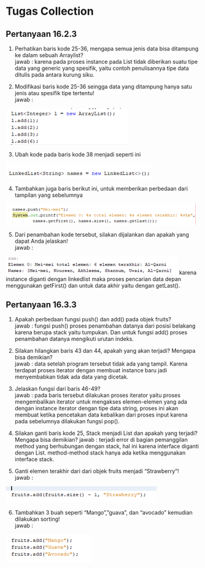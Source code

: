 # Tugas Collection
## Pertanyaan 16.2.3

1. Perhatikan baris kode 25-36, mengapa semua jenis data bisa ditampung ke dalam sebuah Arraylist?     
jawab : karena pada proses instance pada List tidak diberikan suatu tipe data yang generic yang spesifik, yaitu contoh penulisannya tipe data ditulis pada antara kurung siku.

2. Modifikasi baris kode 25-36 seingga data yang ditampung hanya satu jenis atau spesifik tipe tertentu!      
jawab :      
<img src="16.2.3(nomor 2).png">

3. Ubah kode pada baris kode 38 menjadi seperti ini    
<img src="16.2.3(nomor 3).png">

4. Tambahkan juga baris berikut ini, untuk memberikan perbedaan dari tampilan yang sebelumnya    
<img src="16.2.3(nomor 4).png">

5. Dari penambahan kode tersebut, silakan dijalankan dan apakah yang dapat Anda jelaskan!      
jawab :       
<img src="16.2.3(nomor 5).png">       
karena instance diganti dengan linkedlist maka proses pencarian data depan menggunakan getFirst() dan untuk data akhir yaitu dengan getLast().

## Pertanyaan 16.3.3
1.  Apakah perbedaan fungsi push() dan add() pada objek fruits?       
jawab : fungsi push() proses penambahan datanya dari posisi belakang karena berupa stack yaitu tumpukan. Dan untuk fungsi add() proses penambahan datanya mengikuti urutan indeks.

2. Silakan hilangkan baris 43 dan 44, apakah yang akan terjadi? Mengapa bisa demikian?       
jawab : data setelah program tersebut tidak ada yang tampil. Karena terdapat proses iterator dengan membuat instance baru jadi menyembabkan tidak ada data yang dicetak.

3. Jelaskan fungsi dari baris 46-49?      
jawab : pada baris tersebut dilakukan proses iterator yaitu proses mengembalikan iterator untuk mengakses elemen-elemen yang ada dengan instance iterator dengan tipe data string, proses ini akan membuat ketika pencetakan data kebalikan dari proses input karena pada sebelumnya dilakukan fungsi pop().

4. Silakan ganti baris kode 25, Stack<String> menjadi List<String> dan apakah yang terjadi? Mengapa bisa demikian?
jawab : terjadi error di bagian pemanggilan method yang berhubungan dengan stack, hal ini karena interface diganti dengan List. method-method stack hanya ada ketika menggunakan interface stack.

5. Ganti elemen terakhir dari dari objek fruits menjadi “Strawberry”!    
jawab :      
<img src="16.3.3(nomor 5).png">       

6. Tambahkan 3 buah seperti “Mango”,”guava”, dan “avocado” kemudian dilakukan sorting!       
jawab :       
<img src="16.3.3(nomor 6).png">
